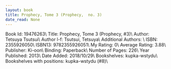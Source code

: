 ```yaml
---
layout: book
title: Prophecy, Tome 3 (Prophecy,  no. 3)
date_read: None
---
```


Book Id: 19476263\ 
Title: Prophecy, Tome 3 (Prophecy, #3)\ 
Author: Tetsuya Tsutsui\ 
Author l-f: Tsutsui, Tetsuya\ 
Additional Authors: \ 
ISBN: 2355926050\ 
ISBN13: 9782355926051\ 
My Rating: 0\ 
Average Rating: 3.88\ 
Publisher: Ki-oon\ 
Binding: Paperback\ 
Number of Pages: 226\ 
Year Published: 2013\ 
Date Added: 2018/10/29\ 
Bookshelves: kupka-wstydu\ 
Bookshelves with positions: kupka-wstydu (#8)\ 

